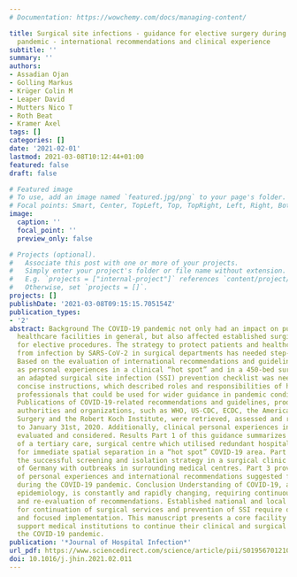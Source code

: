 ```yaml
---
# Documentation: https://wowchemy.com/docs/managing-content/

title: Surgical site infections - guidance for elective surgery during the SARS-CoV-2
  pandemic - international recommendations and clinical experience
subtitle: ''
summary: ''
authors:
- Assadian Ojan
- Golling Markus
- Krüger Colin M
- Leaper David
- Mutters Nico T
- Roth Beat
- Kramer Axel
tags: []
categories: []
date: '2021-02-01'
lastmod: 2021-03-08T10:12:44+01:00
featured: false
draft: false

# Featured image
# To use, add an image named `featured.jpg/png` to your page's folder.
# Focal points: Smart, Center, TopLeft, Top, TopRight, Left, Right, BottomLeft, Bottom, BottomRight.
image:
  caption: ''
  focal_point: ''
  preview_only: false

# Projects (optional).
#   Associate this post with one or more of your projects.
#   Simply enter your project's folder or file name without extension.
#   E.g. `projects = ["internal-project"]` references `content/project/deep-learning/index.md`.
#   Otherwise, set `projects = []`.
projects: []
publishDate: '2021-03-08T09:15:15.705154Z'
publication_types:
- '2'
abstract: Background The COVID-19 pandemic not only had an impact on public life and
  healthcare facilities in general, but also affected established surgical workflows
  for elective procedures. The strategy to protect patients and healthcare workers
  from infection by SARS-CoV-2 in surgical departments has needed step-by-step development.
  Based on the evaluation of international recommendations and guidelines, as well
  as personal experiences in a clinical “hot spot” and in a 450-bed surgical clinic,
  an adapted surgical site infection (SSI) prevention checklist was needed to develop
  concise instructions, which described roles and responsibilities of health care
  professionals that could be used for wider guidance in pandemic conditions. Method
  Publications of COVID-19-related recommendations and guidelines, produced by health
  authorities and organizations, such as WHO, US-CDC, ECDC, the American College of
  Surgery and the Robert Koch Institute, were retrieved, assessed and referenced up
  to January 31st, 2020. Additionally, clinical personal experiences in Germany were
  evaluated and considered. Results Part 1 of this guidance summarizes the experience
  of a tertiary care, surgical centre which utilised redundant hospital buildings
  for immediate spatial separation in a “hot spot” COVID-19 area. Part 2 outlines
  the successful screening and isolation strategy in a surgical clinic in a region
  of Germany with outbreaks in surrounding medical centres. Part 3 provides the synopsis
  of personal experiences and international recommendations suggested for implementation
  during the COVID-19 pandemic. Conclusion Understanding of COVID-19, and SARS-CoV-2-related
  epidemiology, is constantly and rapidly changing, requiring continuous adaptation
  and re-evaluation of recommendations. Established national and local guidelines
  for continuation of surgical services and prevention of SSI require ongoing scrutiny
  and focused implementation. This manuscript presents a core facility checklist to
  support medical institutions to continue their clinical and surgical work during
  the COVID-19 pandemic.
publication: '*Journal of Hospital Infection*'
url_pdf: https://www.sciencedirect.com/science/article/pii/S0195670121000700
doi: 10.1016/j.jhin.2021.02.011
---
```

